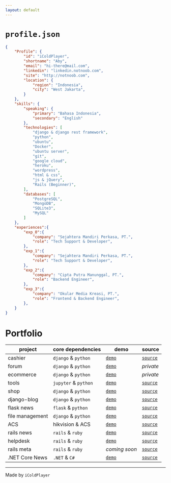 ```yaml
---
layout: default
---
```


# `profile.json`

```json
{
    "Profile": {
        "id": "iColdPlayer",
        "shortname": "Aby",
        "email": "hi-there@mail.com",
        "linkedin": "linkedin.notnoob.com",
        "site": "http://notnoob.com",
        "location": {
            "region": "Indonesia",
            "city": "West Jakarta",
        }
    },
    "skills": {
        "speaking": {
            "primary": "Bahasa Indonesia",
            "secondary": "English"
        },
        "technologies": [
            "django & django rest framework",
            "python", 
            "ubuntu",
            "Docker",
            "ubuntu server",
            "git",
            "google cloud",
            "heroku",
            "wordpress",
            "html & css",
            "js & jQuery",
            "Rails (Beginner)",
        ],
        "databases": [
            "PostgreSQL",
            "MongoDB",
            "SQLite3",
            "MySQL"
        ]
    },
    "experiences":{
        "exp_0":{
            "company": "Sejahtera Mandiri Perkasa, PT.",
            "role": "Tech Support & Developer",
        },
        "exp_1":{
            "company": "Sejahtera Mandiri Perkasa, PT.",
            "role": "Tech Support & Developer",
        },
        "exp_2":{
            "company": "Cipta Putra Manunggal, PT.",
            "role": "Backend Engineer",
        },
        "exp_3":{
            "company": "Okular Media Kreasi, PT.",
            "role": "Frontend & Backend Engineer",
        },
    }
}
```

# Portfolio

| project           | core dependencies     | demo                                   |  source                                            |
|-------------------|-----------------------|----------------------------------------|----------------------------------------------------|
| cashier           | `django` & `python`   | [`demo`](https://kasir.herokuapp.com)  |  [`source`](https://github.com/icoldplayer/kasir)  |
| forum             | `django` & `python`   | [`demo`](http://ask.notnoob.com)  |  *private*  |
| ecommerce         | `django` & `python`   | [`demo`](http://shop.notnoob.com)  |  *private*  |
| tools             | `jupyter` & `python`  | [`demo`](https://github.com/iColdPlayer/notebook)  |  [`source`](https://github.com/icoldplayer/kasir)  |
| shop              | `django` & `python`   | [`demo`](https://icoldplayer.herokuapp.com)  |  [`source`](https://github.com/iColdPlayer/django-shop)  |
| django-blog       | `django` & `python`   | [`demo`](http://notnoob.com)  |  [`source`](https://github.com/icoldplayer/kasir)  |
| flask news        | `flask` & `python`    | [`demo`](https://flaskr.appspot.com)  |  [`source`](https://github.com/icoldplayer/kasir)  |
| file management   | `django` & `python`   | [`demo`](https://github.com/icoldplayer/drive)  |  [`source`](https://github.com/icoldplayer/kasir)  |
| ACS               | hikvision & ACS       | [`demo`](https://github.com/iColdPlayer/acs-standard-wiring)  |  [`source`](https://github.com/iColdPlayer/acs-standard-wiring)  |
| rails news        | `rails` & `ruby`      | [`demo`](https://github.com/iColdPlayer/RailsNews)  |  [`source`](https://github.com/iColdPlayer/RailsNews)  |
| helpdesk          | `rails` & `ruby`      | [`demo`](https://support.notnoob.com)  |  [`source`](https://github.com/icoldplayer/helpdesk)  |
| rails meta        | `rails` & `ruby`      | *coming soon*  |  [`source`](https://github.com/icoldplayer/meta)  |
| .NET Core News    | `.NET` & `C#`         | [`demo`](https://github.com/iColdPlayer/ASP.NET-MVC)  |  [`source`](https://github.com/iColdPlayer/ASP.NET-MVC)  |


---
Made by `iColdPlayer`

<!-- Text can be **bold**, _italic_, ~~strikethrough~~ or `keyword`. 

[Link to another page](./another-page.html).

There should be whitespace between paragraphs.

There should be whitespace between paragraphs. We recommend including a README, or a file with information about your project.

# Header 1

This is a normal paragraph following a header. GitHub is a code hosting platform for version control and collaboration. It lets you and others work together on projects from anywhere.

## Header 2

> This is a blockquote following a header.
>
> When something is important enough, you do it even if the odds are not in your favor.

### Header 3

```js
// Javascript code with syntax highlighting.
var fun = function lang(l) {
  dateformat.i18n = require('./lang/' + l)
  return true;
}
```

```ruby
# Ruby code with syntax highlighting
GitHubPages::Dependencies.gems.each do |gem, version|
  s.add_dependency(gem, "= #{version}")
end
```

#### Header 4

*   This is an unordered list following a header.
*   This is an unordered list following a header.
*   This is an unordered list following a header.

##### Header 5

1.  This is an ordered list following a header.
2.  This is an ordered list following a header.
3.  This is an ordered list following a header.

###### Header 6

| head1        | head two          | three |
|:-------------|:------------------|:------|
| ok           | good swedish fish | nice  |
| out of stock | good and plenty   | nice  |
| ok           | good `oreos`      | hmm   |
| ok           | good `zoute` drop | yumm  |

### There's a horizontal rule below this.

* * *

### Here is an unordered list:

*   Item foo
*   Item bar
*   Item baz
*   Item zip

### And an ordered list:

1.  Item one
1.  Item two
1.  Item three
1.  Item four

### And a nested list:

- level 1 item
  - level 2 item
  - level 2 item
    - level 3 item
    - level 3 item
- level 1 item
  - level 2 item
  - level 2 item
  - level 2 item
- level 1 item
  - level 2 item
  - level 2 item
- level 1 item

### Small image

![Octocat](https://github.githubassets.com/images/icons/emoji/octocat.png)

### Large image

![Branching](https://guides.github.com/activities/hello-world/branching.png)


### Definition lists can be used with HTML syntax.

<dl>
<dt>Name</dt>
<dd>Godzilla</dd>
<dt>Born</dt>
<dd>1952</dd>
<dt>Birthplace</dt>
<dd>Japan</dd>
<dt>Color</dt>
<dd>Green</dd>
</dl>

```
Long, single-line code blocks should not wrap. They should horizontally scroll if they are too long. This line should be long enough to demonstrate this.
```

```
The final element.
```

-->
